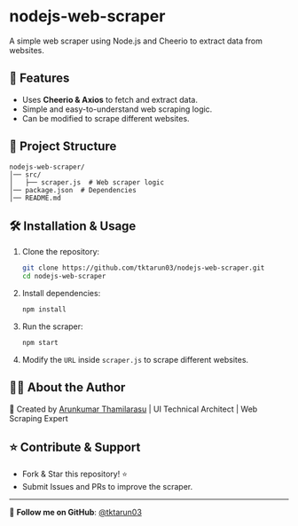 # nodejs-web-scraper

A simple web scraper using Node.js and Cheerio to extract data from websites.

## 🚀 Features
- Uses **Cheerio & Axios** to fetch and extract data.
- Simple and easy-to-understand web scraping logic.
- Can be modified to scrape different websites.

## 📂 Project Structure
```
nodejs-web-scraper/
│── src/
│   ├── scraper.js  # Web scraper logic
│── package.json  # Dependencies
│── README.md
```

## 🛠 Installation & Usage

1. Clone the repository:
   ```bash
   git clone https://github.com/tktarun03/nodejs-web-scraper.git
   cd nodejs-web-scraper
   ```

2. Install dependencies:
   ```bash
   npm install
   ```

3. Run the scraper:
   ```bash
   npm start
   ```

4. Modify the `URL` inside `scraper.js` to scrape different websites.

## 👨‍💻 About the Author

🚀 Created by [Arunkumar Thamilarasu](https://github.com/tktarun03) | UI Technical Architect | Web Scraping Expert

## ⭐ Contribute & Support
- Fork & Star this repository! ⭐
- Submit Issues and PRs to improve the scraper.

---
🎯 **Follow me on GitHub**: [@tktarun03](https://github.com/tktarun03)
